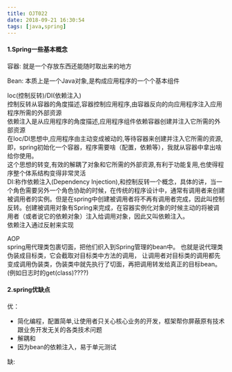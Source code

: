```yaml
---
title: OJT022
date: 2018-09-21 16:30:54
tags: [java,spring]
---
```


#### 1.Spring一些基本概念
容器:
就是一个存放东西还能随时取出来的地方

Bean:
本质上是一个Java对象,是构成应用程序的一个个基本组件

Ioc(控制反转)/DI(依赖注入) <br>
控制反转从容器的角度描述,容器控制应用程序,由容器反向的向应用程序注入应用程序所需的外部资源 <br>
依赖注入是从应用程序的角度描述,应用程序组件依赖容器创建并注入它所需的外部资源<br>
在Ioc/DI思想中,应用程序由主动变成被动的,等待容器来创建并注入它所需的资源,<br>
即，spring初始化一个容器，程序需要啥（配置，依赖等），我就从容器中拿出啥给你使用。<br>
这个思想的转变,有效的解耦了对象和它所需的外部资源,有利于功能复用,也使得程序整个体系结构变得非常灵活<br>
DI:称作依赖注入(Dependency Injection),和控制反转一个概念，具体的讲，当一个角色需要另外一个角色协助的时候，在传统的程序设计中，通常有调用者来创建被调用者的实例。但是在spring中创建被调用者将不再有调用者完成，因此叫控制反转。创建被调用对象有Spring来完成，在容器实例化对象的时候主动的将被调用者（或者说它的依赖对象）注入给调用对象，因此又叫依赖注入。<br>
依赖注入通过反射来实现<br>


AOP<br>
spring用代理类包裹切面，把他们织入到Spring管理的bean中。
也就是说代理类伪装成目标类，它会截取对目标类中方法的调用，
让调用者对目标类的调用都先变成调用伪装类，伪装类中就先执行了切面，再把调用转发给真正的目标bean。<br>
(例如日志时的get(class)????)

#### 2.spring优缺点
优：
- 简化编程，配置简单,让使用者只关心核心业务的开发，框架帮你屏蔽原有技术跟业务开发无关的各类技术问题
- 解耦和
- 因为bean的依赖注入，易于单元测试

缺:
